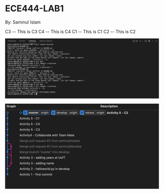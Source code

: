 # ECE444-LAB1

By: Saminul Islam

C3 -- This is C3
C4 -- This is C4
C1 -- This is C1
C2 -- This is C2

![](rebase_cmd.png)

![](branch_view.png)
